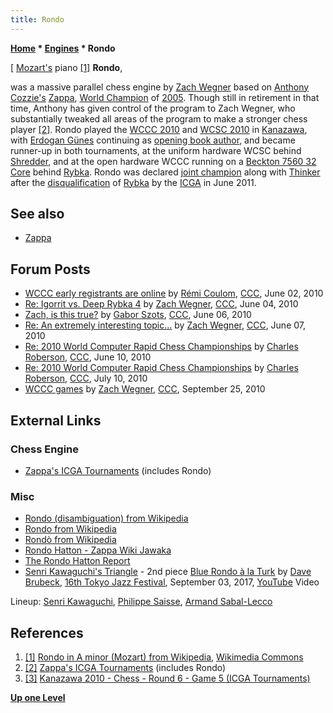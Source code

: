 ```yaml
---
title: Rondo
---
```

**[Home](Home "Home") \* [Engines](Engines "Engines") \* Rondo**



[ [Mozart's](https://en.wikipedia.org/wiki/Wolfgang_Amadeus_Mozart) piano <a id="cite-note-1" href="#cite-ref-1">[1]</a>
**Rondo**,  

was a massive parallel chess engine by [Zach Wegner](Zach_Wegner "Zach Wegner") based on [Anthony Cozzie's](Anthony_Cozzie "Anthony Cozzie") [Zappa](Zappa "Zappa"), [World Champion](World_Computer_Chess_Championship "World Computer Chess Championship") of [2005](WCCC_2005 "WCCC 2005"). Though still in retirement in that time, Anthony has given control of the program to Zach Wegner, who substantially tweaked all areas of the program to make a stronger chess player <a id="cite-note-2" href="#cite-ref-2">[2]</a>. 
Rondo played the [WCCC 2010](WCCC_2010 "WCCC 2010") and [WCSC 2010](WCSC_2010 "WCSC 2010") in [Kanazawa](https://en.wikipedia.org/wiki/Kanazawa,_Ishikawa), with [Erdogan Günes](Erdogan_G%C3%BCnes "Erdogan Günes") continuing as [opening book author](Category:Opening_Book_Author "Category:Opening Book Author"), and became runner-up in both tournaments, at the uniform hardware WCSC behind [Shredder](Shredder "Shredder"), and at the open hardware WCCC running on a [Beckton 7560 32 Core](https://en.wikipedia.org/wiki/Beckton_%28microprocessor%29#Beckton) behind [Rybka](Rybka "Rybka"). 
Rondo was declared [joint champion](Rybka_Controversy#2010 "Rybka Controversy") along with [Thinker](Thinker "Thinker") after the [disqualification](World_Computer_Chess_Championship#RybkaDisqualification "World Computer Chess Championship") of [Rybka](Rybka "Rybka") by the [ICGA](ICGA "ICGA") in June 2011. 



## See also


* [Zappa](Zappa "Zappa")


## Forum Posts


* [WCCC early registrants are online](http://www.talkchess.com/forum/viewtopic.php?t=34657) by [Rémi Coulom](R%C3%A9mi_Coulom "Rémi Coulom"), [CCC](CCC "CCC"), June 02, 2010
* [Re: Igorrit vs. Deep Rybka 4](http://www.talkchess.com/forum/viewtopic.php?t=34716&start=8) by [Zach Wegner](Zach_Wegner "Zach Wegner"), [CCC](CCC "CCC"), June 04, 2010
* [Zach, is this true?](http://www.talkchess.com/forum/viewtopic.php?t=34749) by [Gabor Szots](Gabor_Szots "Gabor Szots"), [CCC](CCC "CCC"), June 06, 2010
* [Re: An extremely interesting topic...](http://www.talkchess.com/forum/viewtopic.php?t=34782&start=7) by [Zach Wegner](Zach_Wegner "Zach Wegner"), [CCC](CCC "CCC"), June 07, 2010
* [Re: 2010 World Computer Rapid Chess Championships](http://www.talkchess.com/forum/viewtopic.php?t=33591start=8) by [Charles Roberson](Charles_Roberson "Charles Roberson"), [CCC](CCC "CCC"), June 10, 2010
* [Re: 2010 World Computer Rapid Chess Championships](http://www.talkchess.com/forum/viewtopic.php?t=33591&start=34) by [Charles Roberson](Charles_Roberson "Charles Roberson"), [CCC](CCC "CCC"), July 10, 2010
* [WCCC games](http://www.talkchess.com/forum/viewtopic.php?t=36174) by [Zach Wegner](Zach_Wegner "Zach Wegner"), [CCC](CCC "CCC"), September 25, 2010


## External Links


### Chess Engine


* [Zappa's ICGA Tournaments](https://www.game-ai-forum.org/icga-tournaments/program.php?id=58) (includes Rondo)


### Misc


* [Rondo (disambiguation) from Wikipedia](https://en.wikipedia.org/wiki/Rondo_%28disambiguation%29)
* [Rondo from Wikipedia](https://en.wikipedia.org/wiki/Rondo)
* [Rondò from Wikipedia](https://en.wikipedia.org/wiki/Rond%C3%B2)
* [Rondo Hatton - Zappa Wiki Jawaka](http://wiki.killuglyradio.com/wiki/Rondo_Hatton)
* [The Rondo Hatton Report](http://www.rhreport.net/)
* [Senri Kawaguchi's Triangle](http://www.motionblue.co.jp/artists/kawaguchi_senri/) - 2nd piece [Blue Rondo à la Turk](https://en.wikipedia.org/wiki/Blue_Rondo_%C3%A0_la_Turk) by [Dave Brubeck](https://en.wikipedia.org/wiki/Dave_Brubeck), [16th Tokyo Jazz Festival](http://www.tokyo-jazz.com/2017/en/artists/), September 03, 2017, [YouTube](https://en.wikipedia.org/wiki/YouTube) Video


 Lineup: [Senri Kawaguchi](Category:Senri_Kawaguchi "Category:Senri Kawaguchi"), [Philippe Saisse](Category:Philippe_Saisse "Category:Philippe Saisse"), [Armand Sabal-Lecco](Category:Armand_Sabal-Lecco "Category:Armand Sabal-Lecco")
 
## References


1. <a id="cite-ref-1" href="#cite-note-1">[1]</a> [Rondo in A minor (Mozart) from Wikipedia](https://en.wikipedia.org/wiki/Rondo_in_A_minor_(Mozart)), [Wikimedia Commons](https://en.wikipedia.org/wiki/Wikimedia_Commons)
2. <a id="cite-ref-2" href="#cite-note-2">[2]</a> [Zappa's ICGA Tournaments](https://www.game-ai-forum.org/icga-tournaments/program.php?id=58) (includes Rondo)
3. <a id="cite-ref-3" href="#cite-note-3">[3]</a> [Kanazawa 2010 - Chess - Round 6 - Game 5 (ICGA Tournaments)](https://www.game-ai-forum.org/icga-tournaments/round.php?tournament=209&round=6&id=5)

**[Up one Level](Engines "Engines")**







 
